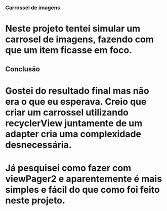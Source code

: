### Carrossel de imagens

# Neste projeto tentei simular um carrosel de imagens, fazendo com que um item ficasse em foco.

## Conclusão

# Gostei do resultado final mas não era o que eu esperava. Creio que criar um carrossel utilizando recyclerView juntamente de um adapter cria uma complexidade desnecessária.

# Já pesquisei como fazer com viewPager2 e aparentemente é mais simples e fácil do que como foi feito neste projeto.
